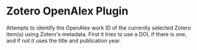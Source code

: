 # Zotero OpenAlex Plugin

Attempts to identify the OpenAlex work ID of the currently selected Zotero item(s) using Zotero's metadata. First it tries to use a DOI, if there is one, and if not it uses the title and publication year.